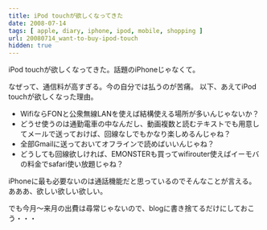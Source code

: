 ```yaml
---
title: iPod touchが欲しくなってきた
date: 2008-07-14
tags: [ apple, diary, iphone, ipod, mobile, shopping ]
url: 20080714_want-to-buy-ipod-touch
hidden: true
---
```

iPod touchが欲しくなってきた。話題のiPhoneじゃなくて。

なぜって、通信料が高すぎる。今の自分では払うのが苦痛。
以下、あえてiPod touchが欲しくなった理由。

<ul>
	<li>WifiならFONと公衆無線LANを使えば結構使える場所が多いんじゃないか？</li>
	<li>どうせ使うのは通勤電車の中なんだし、動画複数と読むテキストでも用意してメールで送っておけば、回線なしでもかなり楽しめるんじゃね？</li>
	<li>全部Gmailに送っておいてオフラインで読めばいいんじゃね？</li>
	<li>どうしても回線欲しければ、EMONSTERも買ってwifirouter使えばイーモバの料金でsafari使い放題じゃね？</li>
</ul>

iPhoneに最も必要ないのは通話機能だと思っているのでそんなことが言える。
あああ、欲しい欲しい欲しい。

でも今月〜来月の出費は尋常じゃないので、blogに書き捨てるだけにしておこう・・・

